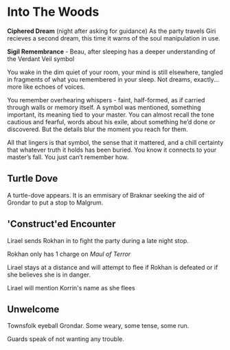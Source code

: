# Into The Woods

**Ciphered Dream** (night after asking for guidance) As the party travels Giri recieves a second dream, this time it warns of the soul manipulation in use.

**Sigil Remembrance** - Beau, after sleeping has a deeper understanding of the Verdant Veil symbol

You wake in the dim quiet of your room, your mind is still elsewhere, tangled in fragments of what you remembered in your sleep. Not dreams, exactly… more like echoes of voices.

You remember overhearing whispers - faint, half-formed, as if carried through walls or memory itself. A symbol was mentioned, something important, its meaning tied to your master. You can almost recall the tone cautious and fearful, words about his exile, about something he’d done or discovered. But the details blur the moment you reach for them.

All that lingers is that symbol, the sense that it mattered, and a chill certainty that whatever truth it holds has been buried. You know it connects to your master’s fall. You just can’t remember how.

## Turtle Dove

A turtle-dove appears.  It is an emmisary of Braknar seeking the aid of Grondar to put a stop to Malgrum.

## 'Construct'ed Encounter

Lirael sends Rokhan in to fight the party during a late night stop.  

Rokhan only has 1 charge on *Maul of Terror*

Lirael stays at a distance and will attempt to flee if Rokhan is defeated or if she believes she is in danger. 

Lirael will mention Korrin's name as she flees

## Unwelcome

Townsfolk eyeball Grondar.  Some weary, some tense, some run.

Guards speak of not wanting any trouble.